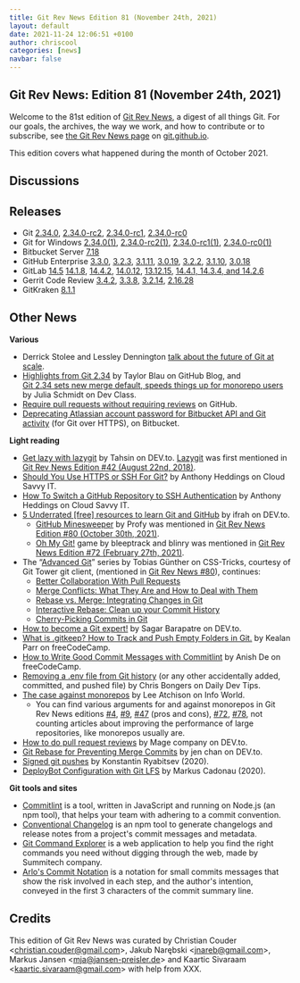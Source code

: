 ```yaml
---
title: Git Rev News Edition 81 (November 24th, 2021)
layout: default
date: 2021-11-24 12:06:51 +0100
author: chriscool
categories: [news]
navbar: false
---
```


## Git Rev News: Edition 81 (November 24th, 2021)

Welcome to the 81st edition of [Git Rev News](https://git.github.io/rev_news/rev_news/),
a digest of all things Git. For our goals, the archives, the way we work, and how to contribute or to
subscribe, see [the Git Rev News page](https://git.github.io/rev_news/rev_news/) on [git.github.io](http://git.github.io).

This edition covers what happened during the month of October 2021.

## Discussions

<!---
### General
-->

<!---
### Reviews
-->

<!---
### Support
-->

<!---
## Developer Spotlight:
-->

## Releases

+ Git [2.34.0](https://public-inbox.org/git/xmqq8rxpgwki.fsf@gitster.g/),
[2.34.0-rc2](https://public-inbox.org/git/xmqq4k8kzuz2.fsf@gitster.g/),
[2.34.0-rc1](https://public-inbox.org/git/xmqqsfwc4yne.fsf@gitster.g/),
[2.34.0-rc0](https://public-inbox.org/git/xmqqwnlve57e.fsf@gitster.g/)
+ Git for Windows [2.34.0(1)](https://github.com/git-for-windows/git/releases/tag/v2.34.0.windows.1),
[2.34.0-rc2(1)](https://github.com/git-for-windows/git/releases/tag/v2.34.0-rc2.windows.1),
[2.34.0-rc1(1)](https://github.com/git-for-windows/git/releases/tag/v2.34.0-rc1.windows.1),
[2.34.0-rc0(1)](https://github.com/git-for-windows/git/releases/tag/v2.34.0-rc0.windows.1)
+ Bitbucket Server [7.18](https://confluence.atlassian.com/bitbucketserver/bitbucket-server-release-notes-872139866.html)
+ GitHub Enterprise [3.3.0](https://help.github.com/enterprise-server@3.3/admin/release-notes#3.3.0),
[3.2.3](https://help.github.com/enterprise-server@3.2/admin/release-notes#3.2.3),
[3.1.11](https://help.github.com/enterprise-server@3.1/admin/release-notes#3.1.11),
[3.0.19](https://help.github.com/enterprise-server@3.0/admin/release-notes#3.0.19),
[3.2.2](https://help.github.com/enterprise-server@3.2/admin/release-notes#3.2.2),
[3.1.10](https://help.github.com/enterprise-server@3.1/admin/release-notes#3.1.10),
[3.0.18](https://help.github.com/enterprise-server@3.0/admin/release-notes#3.0.18)
+ GitLab [14.5](https://about.gitlab.com/releases/2021/11/22/gitlab-14-5-released/)
[14.1.8](https://about.gitlab.com/releases/2021/11/15/gitlab-14-1-8-released/),
[14.4.2](https://about.gitlab.com/releases/2021/11/08/gitlab-14-4-2-released/),
[14.0.12](https://about.gitlab.com/releases/2021/11/05/gitlab-14-0-12-released/),
[13.12.15](https://about.gitlab.com/releases/2021/11/03/gitlab-13-12-15-released/),
[14.4.1, 14.3.4, and 14.2.6](https://about.gitlab.com/releases/2021/10/28/security-release-gitlab-14-4-1-released/)
+ Gerrit Code Review [3.4.2](https://www.gerritcodereview.com/3.4.html#342),
[3.3.8](https://www.gerritcodereview.com/3.3.html#338),
[3.2.14](https://www.gerritcodereview.com/3.2.html#3214),
[2.16.28](https://www.gerritcodereview.com/2.16.html#21628)
+ GitKraken [8.1.1](https://support.gitkraken.com/release-notes/current)

## Other News

__Various__

* Derrick Stolee and Lessley Dennington [talk about the future of Git at scale](https://www.youtube.com/watch?v=pXdabSCz4JA).
* [Highlights from Git 2.34](https://github.blog/2021-11-15-highlights-from-git-2-34/)
  by Taylor Blau on GitHub Blog, and  
  [Git 2.34 sets new merge default, speeds things up for monorepo users](https://devclass.com/2021/11/17/version-control-git-2_34/)
  by Julia Schmidt on Dev Class.
* [Require pull requests without requiring reviews](https://github.blog/changelog/2021-11-10-require-pull-requests-without-requiring-reviews/) on GitHub.
* [Deprecating Atlassian account password for Bitbucket API and Git activity](https://bitbucket.org/blog/deprecating-atlassian-account-password-for-bitbucket-api-and-git-activity)
  (for Git over HTTPS), on Bitbucket.

__Light reading__

* [Get lazy with lazygit](https://dev.to/tahsinature/get-lazy-with-lazygit-4h37) by Tahsin on DEV.to.
  [Lazygit](https://github.com/jesseduffield/lazygit) was first mentioned in [Git Rev News Edition #42 (August 22nd, 2018)](https://git.github.io/rev_news/2018/08/22/edition-42/).
* [Should You Use HTTPS or SSH For Git?](https://www.cloudsavvyit.com/14822/should-you-use-https-or-ssh-for-git/)
  by Anthony Heddings on Cloud Savvy IT.
* [How To Switch a GitHub Repository to SSH Authentication](https://www.cloudsavvyit.com/14747/how-to-switch-a-github-repository-to-ssh-authentication/)
  by Anthony Heddings on Cloud Savvy IT.
* [5 Underrated [free] resources to learn Git and GitHub](https://dev.to/ifrah/5-underrated-resources-to-learn-git-and-github-4edi)
  by ifrah on DEV.to.
  * [GitHub Minesweeper](https://profy.dev/project/github-minesweeper) by Profy
    was mentioned in [Git Rev News Edition #80 (October 30th, 2021)](https://git.github.io/rev_news/2021/10/30/edition-80/).
  * [Oh My Git!](https://ohmygit.org/) game by bleeptrack and blinry
    was mentioned in [Git Rev News Edition #72 (February 27th, 2021)](https://git.github.io/rev_news/2021/02/27/edition-72/).
* The “[Advanced Git](https://css-tricks.com/cherry-picking-commits-in-git/)” series
  by Tobias Günther on CSS-Tricks, courtesy of Git Tower git client,
  (mentioned in [Git Rev News #80](https://git.github.io/rev_news/2021/10/30/edition-80/)),
  continues:
  * [Better Collaboration With Pull Requests](https://css-tricks.com/better-collaboration-with-pull-requests/)
  * [Merge Conflicts: What They Are and How to Deal with Them](https://css-tricks.com/merge-conflicts-what-they-are-and-how-to-deal-with-them)
  * [Rebase vs. Merge: Integrating Changes in Git](https://css-tricks.com/rebase-vs-merge-integrating-changes-in-git)
  * [Interactive Rebase: Clean up your Commit History](https://css-tricks.com/interactive-rebase-clean-up-your-commit-history)
  * [Cherry-Picking Commits in Git](https://css-tricks.com/cherry-picking-commits-in-git)
* [How to become a Git expert!](https://dev.to/sagarbarapatre/how-to-become-a-git-expert-1jl2)
  by Sagar Barapatre on DEV.to.
* [What is .gitkeep? How to Track and Push Empty Folders in Git.](https://www.freecodecamp.org/news/what-is-gitkeep/)
  by Kealan Parr on freeCodeCamp.
* [How to Write Good Commit Messages with Commitlint](https://www.freecodecamp.org/news/how-to-use-commitlint-to-write-good-commit-messages/)
  by Anish De on freeCodeCamp.
* [Removing a .env file from Git history](https://daily-dev-tips.com/posts/removing-a-env-file-from-git-history/)
  (or any other accidentally added, committed, and pushed file)
  by Chris Bongers on Daily Dev Tips.
* [The case against monorepos](https://www.infoworld.com/article/3638860/the-case-against-monorepos.html)
  by Lee Atchison on Info World.
  * You can find various arguments for and against monorepos in Git Rev News editions
    [#4](https://git.github.io/rev_news/2015/06/03/edition-4/), [#9](https://git.github.io/rev_news/2015/11/11/edition-9/), [#47](https://git.github.io/rev_news/2019/01/23/edition-47/) (pros and cons), [#72](https://git.github.io/rev_news/2021/02/27/edition-72/), [#78](https://git.github.io/rev_news/2021/08/31/edition-78/),
	not counting articles about improving the performance of large repositories, like monorepos usually are.
* [How to do pull request reviews](https://dev.to/mage_ai/how-to-do-pull-request-reviews-mm6)
  by Mage company on DEV.to.
* [Git Rebase for Preventing Merge Commits](https://dev.to/jenc/git-rebase-for-preventing-merge-commits-2len)
  by jen chan on DEV.to.
* [Signed git pushes](https://people.kernel.org/monsieuricon/signed-git-pushes)
  by Konstantin Ryabitsev (2020).
* [DeployBot Configuration with Git LFS](https://www.cadonau.net/blog/2020/08/24/deploybot-git-lfs/)
  by Markus Cadonau (2020).


__Git tools and sites__

* [Commitlint](https://commitlint.js.org/#/) is a tool, written in JavaScript and running on Node.js (an npm tool),
  that helps your team with adhering to a commit convention.
* [Conventional Changelog](https://github.com/conventional-changelog/conventional-changelog)
  is an npm tool to generate changelogs and release notes from a project's commit messages and metadata.
* [Git Command Explorer](https://gitexplorer.com/) is a web application
  to help you find the right commands you need
  without digging through the web,
  made by Summitech company.
* [Arlo's Commit Notation](https://github.com/RefactoringCombos/ArlosCommitNotation)
  is a notation for small commits messages that show
  the risk involved in each step, and the author's intention,
  conveyed in the first 3 characters of the commit summary line.

## Credits

This edition of Git Rev News was curated by
Christian Couder &lt;<christian.couder@gmail.com>&gt;,
Jakub Narębski &lt;<jnareb@gmail.com>&gt;,
Markus Jansen &lt;<mja@jansen-preisler.de>&gt; and
Kaartic Sivaraam &lt;<kaartic.sivaraam@gmail.com>&gt;
with help from XXX.
